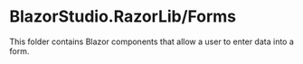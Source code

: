 ﻿# BlazorStudio.RazorLib/Forms
This folder contains Blazor components that allow a user to enter data into a form.
